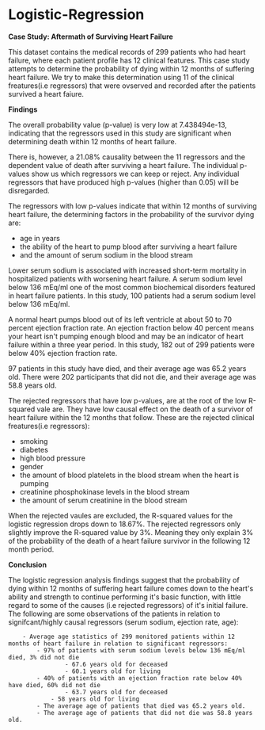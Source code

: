 # Logistic-Regression

**Case Study: Aftermath of Surviving Heart Failure**

This dataset contains the medical records of 299 patients who had 
heart failure, where each patient profile has 12 clinical features.
This case study attempts to determine the probability of dying 
within 12 months of suffering heart failure. We try to make this 
determination using 11 of the clinical freatures(i.e regressors) that 
were ovserved and recorded after the patients survived a heart faiure. 

**Findings**

The overall probability value (p-value) is very low at 7.438494e-13, indicating that the regressors 
used in this study are significant when determining death within 12 months of heart failure.

There is, however, a 21.08% causality between the 11 regressors and the dependent value of
death after surviving a heart failure. The individual p-values show us which regressors we can keep or 
reject. Any individual regressors that have produced high p-values (higher than 0.05) will be disregarded.

The regressors with low p-values indicate that within 12 months of surviving heart failure,
the determining factors in the probability of the survivor dying are: 
  - age in years 
  - the ability of the heart to pump blood after surviving a heart failure 
  - and the amount of serum sodium in the blood stream
  
  
 Lower serum sodium is associated with increased short-term mortality in hospitalized patients 
 with worsening heart failure. A serum sodium level below 136 mEq/ml one of the most common biochemical 
 disorders featured in heart failure patients. In this study, 100 patients had a serum sodium level 
 below 136 mEq/ml.
 
 A normal heart pumps blood out of its left ventricle at about 50 to 70 percent ejection fraction rate. An 
 ejection fraction below 40 percent means your heart isn't pumping enough blood and may be an indicator 
 of heart failure within a three year period. In this study, 182 out of 299 patients were below 40% ejection 
 fraction rate.
 
 97 patients in this study have died, and their average age was 65.2 years old. There were 202 participants 
 that did not die, and their average age was 58.8 years old. 
 
 
 The rejected regressors that have low p-values, are at the root of the low R-squared vale are. 
 They have low causal effect on the death of a survivor of heart failure within the 12 months 
 that follow. These are the rejected clinical freatures(i.e regressors):
  - smoking
  - diabetes
  - high blood pressure
  - gender
  - the amount of blood platelets in the blood stream when the heart is pumping
  - creatinine phosphokinase levels in the blood stream
  - the amount of serum creatinine in the blood stream
  
  When the rejected vaules are excluded, the R-squared values for the logistic regression drops down to 18.67%. The 
 rejected regressors only slightly improve the R-squared value by 3%. Meaning they only explain 3% of the probability 
 of the death of a heart failure survivor in the following 12 month period.
 
 **Conclusion**
 
  The logistic regression analysis findings suggest that the probability of dying within 12 months of suffering 
heart failure comes down to the heart's ability and strength to continue performing it's basic function, with little 
regard to some of the causes (i.e rejected regressors) of it's initial failure. The following are some observations of
the patients in relation to signifcant/highly causal regressors (serum sodium, ejection rate, age):

        - Average age statistics of 299 monitored patients within 12 months of heart failure in relation to significant regressors: 
            - 97% of patients with serum sodium levels below 136 mEq/ml died, 3% did not die
	                - 67.6 years old for deceased
	                - 60.1 years old for living
            - 40% of patients with an ejection fraction rate below 40% have died, 60% did not die
                 	- 63.7 years old for deceased
	         	- 58 years old for living
            - The average age of patients that died was 65.2 years old. 
            - The average age of patients that did not die was 58.8 years old.

